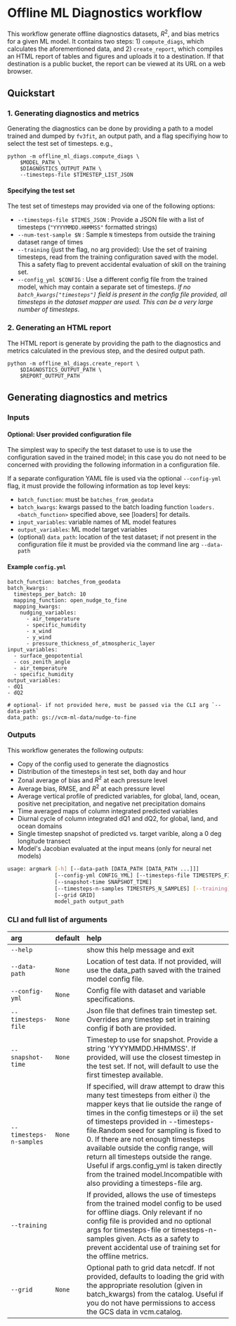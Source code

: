 # Offline ML Diagnostics workflow

This workflow generate offline diagnostics datasets, $R^2$, and bias metrics
for a given ML model. It contains two steps: 1) `compute_diags`, which calculates the
aforementioned data, and 2) `create_report`, which compiles an HTML report of tables and
figures and uploads it to a destination. If that destination is a public bucket, the report
can be viewed at its URL on a web browser.
## Quickstart

### 1. Generating diagnostics and metrics
Generating the diagnostics can be done by providing a path to a model trained and dumped by 
`fv3fit`, an output path, and a flag specifiying how to select the test set of timesteps.
e.g.,
```
python -m offline_ml_diags.compute_diags \
    $MODEL_PATH \
    $DIAGNOSTICS_OUTPUT_PATH \
    --timesteps-file $TIMESTEP_LIST_JSON
```

#### Specifying the test set
The test set of timesteps may provided via one of the following options:
- `--timesteps-file $TIMES_JSON` : Provide a JSON file with a list of timesteps 
(`"YYYYMMDD.HHMMSS"` formatted strings)
- `--num-test-sample $N` : Sample `N` timesteps from outside the training dataset
range of times
- `--training` (just the flag, no arg provided): Use the set of training timesteps, read
from the training configuration saved with the model. This a safety flag to prevent accidental 
evaluation of skill on the training set.
- `--config_yml $CONFIG` : Use a different config file from the trained model, which 
may contain a separate set of timesteps. *If no `batch_kwargs["timesteps"]` field is present in the config file provided, all timesteps in the dataset mapper are used. This can be a very large number of timesteps*.


### 2. Generating an HTML report
The HTML report is generate by providing the path to the diagnostics and metrics
calculated in the previous step, and the desired output path.
```
python -m offline_ml_diags.create_report \
    $DIAGNOSTICS_OUTPUT_PATH \
    $REPORT_OUTPUT_PATH
```

## Generating diagnostics and metrics

### Inputs
#### Optional: User provided configuration file
The simplest way to specify the test dataset to use is to use the configuration saved
in the trained model; in this case you do not need to be concerned with providing the
following information in a configuration file.

If a separate configuration YAML file is used via the optional `--config-yml` flag, it must provide
the following information as top level keys:
- `batch_function`: must be `batches_from_geodata`
- `batch_kwargs`: kwargs passed to the batch loading function `loaders.<batch_function>`
specified above, see [loaders]<link to loaders docs> for details.
- `input_variables`: variable names of ML model features
- `output_variables`: ML model target variables
- (optional) `data_path`: location of the test dataset; if not present in the configuration
file it must be provided via the command line arg `--data-path`

#### Example `config.yml`
```
batch_function: batches_from_geodata
batch_kwargs:
  timesteps_per_batch: 10
  mapping_function: open_nudge_to_fine
  mapping_kwargs:
    nudging_variables:
      - air_temperature
      - specific_humidity
      - x_wind
      - y_wind
      - pressure_thickness_of_atmospheric_layer
input_variables:
  - surface_geopotential
  - cos_zenith_angle
  - air_temperature
  - specific_humidity
output_variables:
- dQ1
- dQ2

# optional- if not provided here, must be passed via the CLI arg `--data-path`
data_path: gs://vcm-ml-data/nudge-to-fine   
```
### Outputs
This workflow generates the following outputs:
- Copy of the config used to generate the diagnostics
- Distribution of the timesteps in test set, both day and hour
- Zonal average of bias and $R^2$ at each pressure level
- Average bias, RMSE, and $R^2$ at each pressure level
- Average vertical profile of predicted variables, for global, land, ocean,
positive net precipitation, and negative net precipitation domains
- Time averaged maps of column integrated predicted variables
- Diurnal cycle of column integrated dQ1 and dQ2, for global, land, and ocean domains
- Single timestep snapshot of predicted vs. target varible, along a 0 deg longitude transect
- Model's Jacobian evaluated at the input means (only for neural net models) 

```bash
usage: argmark [-h] [--data-path [DATA_PATH [DATA_PATH ...]]]
               [--config-yml CONFIG_YML] [--timesteps-file TIMESTEPS_FILE]
               [--snapshot-time SNAPSHOT_TIME]
               [--timesteps-n-samples TIMESTEPS_N_SAMPLES] [--training]
               [--grid GRID]
               model_path output_path

```
### CLI and full list of arguments

|arg|default|help|
| :--- | :--- | :--- |
|`--help`||show this help message and exit|
|`--data-path`|`None`|Location of test data. If not provided, will use the data_path saved with the trained model config file.|
|`--config-yml`|`None`|Config file with dataset and variable specifications.|
|`--timesteps-file`|`None`|Json file that defines train timestep set. Overrides any timestep set in training config if both are provided.|
|`--snapshot-time`|`None`|Timestep to use for snapshot. Provide a string 'YYYYMMDD.HHMMSS'. If provided, will use the closest timestep in the test set. If not, will default to use the first timestep available.|
|`--timesteps-n-samples`|`None`|If specified, will draw attempt to draw this many test timesteps from either i) the mapper keys that lie outside the range of times in the config timesteps or ii) the set of timesteps provided in --timesteps-file.Random seed for sampling is fixed to 0. If there are not enough timesteps available outside the config range, will return all timesteps outside the range. Useful if args.config_yml is taken directly from the trained model.Incompatible with also providing a timesteps-file arg. |
|`--training`||If provided, allows the use of timesteps from the trained model config to be used for offline diags. Only relevant if no config file is provided and no optional args for timesteps-file or timesteps-n-samples given. Acts as a safety to prevent accidental use of training set for the offline metrics.|
|`--grid`|`None`|Optional path to grid data netcdf. If not provided, defaults to loading the grid  with the appropriate resolution (given in batch_kwargs) from the catalog. Useful if you do not have permissions to access the GCS data in vcm.catalog.|